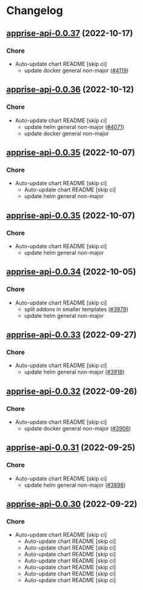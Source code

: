 # Changelog



## [apprise-api-0.0.37](https://github.com/truecharts/charts/compare/apprise-api-0.0.36...apprise-api-0.0.37) (2022-10-17)

### Chore

- Auto-update chart README [skip ci]
  - update docker general non-major ([#4119](https://github.com/truecharts/charts/issues/4119))




## [apprise-api-0.0.36](https://github.com/truecharts/charts/compare/apprise-api-0.0.35...apprise-api-0.0.36) (2022-10-12)

### Chore

- Auto-update chart README [skip ci]
  - update helm general non-major ([#4071](https://github.com/truecharts/charts/issues/4071))
  - update docker general non-major




## [apprise-api-0.0.35](https://github.com/truecharts/charts/compare/apprise-api-0.0.34...apprise-api-0.0.35) (2022-10-07)

### Chore

- Auto-update chart README [skip ci]
  - Auto-update chart README [skip ci]
  - update helm general non-major




## [apprise-api-0.0.35](https://github.com/truecharts/charts/compare/apprise-api-0.0.34...apprise-api-0.0.35) (2022-10-07)

### Chore

- Auto-update chart README [skip ci]
  - update helm general non-major




## [apprise-api-0.0.34](https://github.com/truecharts/charts/compare/apprise-api-0.0.33...apprise-api-0.0.34) (2022-10-05)

### Chore

- Auto-update chart README [skip ci]
  - split addons in smaller templates ([#3979](https://github.com/truecharts/charts/issues/3979))
  - update helm general non-major




## [apprise-api-0.0.33](https://github.com/truecharts/charts/compare/apprise-api-0.0.32...apprise-api-0.0.33) (2022-09-27)

### Chore

- Auto-update chart README [skip ci]
  - update helm general non-major ([#3918](https://github.com/truecharts/charts/issues/3918))




## [apprise-api-0.0.32](https://github.com/truecharts/charts/compare/apprise-api-0.0.31...apprise-api-0.0.32) (2022-09-26)

### Chore

- Auto-update chart README [skip ci]
  - update docker general non-major ([#3906](https://github.com/truecharts/charts/issues/3906))




## [apprise-api-0.0.31](https://github.com/truecharts/charts/compare/apprise-api-0.0.30...apprise-api-0.0.31) (2022-09-25)

### Chore

- Auto-update chart README [skip ci]
  - update helm general non-major ([#3898](https://github.com/truecharts/charts/issues/3898))




## [apprise-api-0.0.30](https://github.com/truecharts/charts/compare/apprise-api-0.0.28...apprise-api-0.0.30) (2022-09-22)

### Chore

- Auto-update chart README [skip ci]
  - Auto-update chart README [skip ci]
  - Auto-update chart README [skip ci]
  - Auto-update chart README [skip ci]
  - Auto-update chart README [skip ci]
  - Auto-update chart README [skip ci]
  - Auto-update chart README [skip ci]
  - Auto-update chart README [skip ci]
